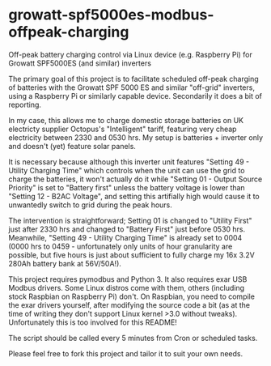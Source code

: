 # growatt-spf5000es-modbus-offpeak-charging
Off-peak battery charging control via Linux device (e.g. Raspberry Pi) for Growatt SPF5000ES (and similar) inverters

The primary goal of this project is to facilitate scheduled off-peak charging of batteries with the Growatt SPF 5000 ES and similar "off-grid" inverters, using a Raspberry Pi or similarly capable device. Secondarily it does a bit of reporting.

In my case, this allows me to charge domestic storage batteries on UK electricty supplier Octopus's "Intelligent" tariff, featuring very cheap electricity between 2330 and 0530 hrs. My setup is batteries + inverter only and doesn't (yet) feature solar panels.

It is necessary because although this inverter unit features "Setting 49 - Utility Charging Time" which controls when the unit can use the grid to charge the batteries, it won't actually do it while "Setting 01 - Output Source Priority" is set to "Battery first" unless the battery voltage is lower than "Setting 12 - B2AC Voltage", and setting this artifially high would cause it to unwantedly switch to grid during the peak hours.

The intervention is straightforward; Setting 01 is changed to "Utility First" just after 2330 hrs and changed to "Battery First" just before 0530 hrs. Meanwhile, "Setting 49 - Utility Charging Time" is already set to 0004 (0000 hrs to 0459 - unfortunately only units of hour granularity are possible, but five hours is just about sufficient to fully charge my 16x 3.2V 280Ah battery bank at 56V/50A!).

This project requires pymodbus and Python 3. It also requires exar USB Modbus drivers. Some Linux distros come with them, others (including stock Raspbian on Raspberry Pi) don't. On Raspbian, you need to compile the exar drivers yourself, after modifying the source code a bit (as at the time of writing they don't support Linux kernel >3.0 without tweaks). Unfortunately this is too involved for this README!

The script should be called every 5 minutes from Cron or scheduled tasks.

Please feel free to fork this project and tailor it to suit your own needs.
